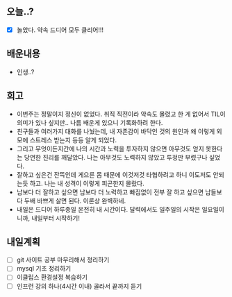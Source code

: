 ## 오늘..?
- [X] 놀았다. 약속 드디어 모두 클리어!!!
## 배운내용
- 인생..?
## 회고
- 이번주는 정말이지 정신이 없었다. 취직 직전이라 약속도 몰렸고 한 게 없어서 TIL이 의미가 있나 싶지만.. 나름 배운게 있으니 기록화하려 한다.
- 친구들과 여러가지 대화를 나눴는데, 내 자존감이 바닥인 것의 원인과 왜 이렇게 외모에 스트레스 받는지 등등 알게 되었다.
- 그리고 무엇이든지간에 나의 시간과 노력을 투자하지 않으면 아무것도 얻지 못한다는 당연한 진리를 깨달았다. 나는 아무것도 노력하지 않았고 투정만 부렸구나 싶었다.
- 잘하고 싶은건 잔뜩인데 게으른 몸 때문에 이것저것 타협하려고 하니 이도저도 안되는듯 하고. 나는 내 성격이 이렇게 피곤한지 몰랐다. 
- 남보다 더 잘하고 싶으면 남보다 더 노력하고 빠짐없이 전부 잘 하고 싶으면 남들보다 두배 바쁘게 살면 된다. 이론상 완벽하네.
- 내일은 드디어 하루종일 온전히 내 시간이다. 달력에서도 일주일의 시작은 일요일이니까, 내일부터 시작하기!
## 내일계획
- [ ] git 사이트 공부 마무리해서 정리하기
- [ ] mysql 기초 정리하기
- [ ] 이클립스 환경설정 복습하기
- [ ] 인프런 강의 하나(4시간 이내) 골라서 끝까지 듣기 
